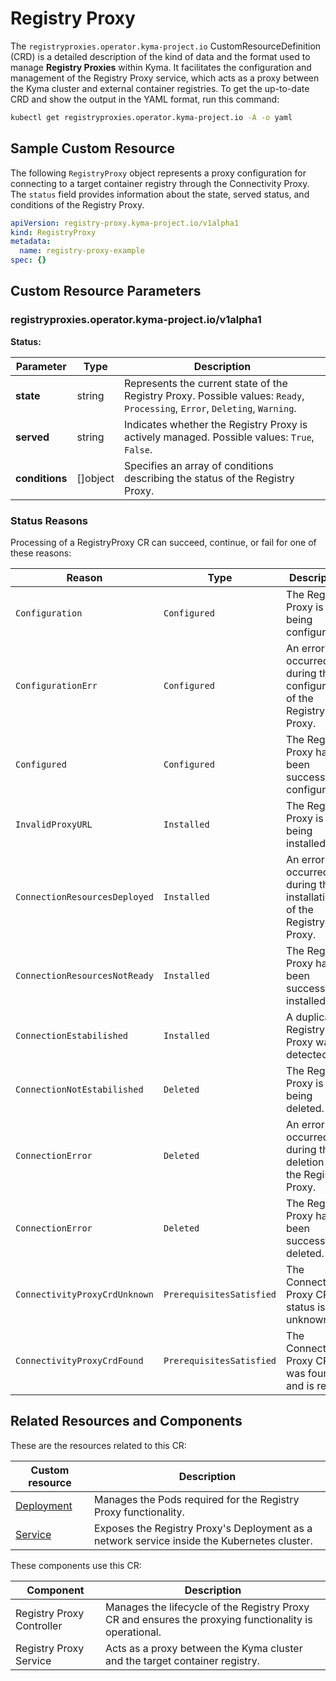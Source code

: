 # Registry Proxy

The `registryproxies.operator.kyma-project.io` CustomResourceDefinition (CRD) is a detailed description of the kind of data and the format used to manage **Registry Proxies** within Kyma. It facilitates the configuration and management of the Registry Proxy service, which acts as a proxy between the Kyma cluster and external container registries. To get the up-to-date CRD and show the output in the YAML format, run this command:

```bash
kubectl get registryproxies.operator.kyma-project.io -A -o yaml
```

## Sample Custom Resource

The following `RegistryProxy` object represents a proxy configuration for connecting to a target container registry through the Connectivity Proxy. The `status` field provides information about the state, served status, and conditions of the Registry Proxy.
```yaml
apiVersion: registry-proxy.kyma-project.io/v1alpha1
kind: RegistryProxy
metadata:
  name: registry-proxy-example
spec: {}
```

## Custom Resource Parameters
<!-- TABLE-START -->
### registryproxies.operator.kyma-project.io/v1alpha1

**Status:**

| Parameter | Type | Description |
| ---- | ----------- | ---- |
| **state**                | string   | Represents the current state of the Registry Proxy. Possible values: `Ready`, `Processing`, `Error`, `Deleting`, `Warning`. |
| **served**               | string   | Indicates whether the Registry Proxy is actively managed. Possible values: `True`, `False`.     |
| **conditions**           | \[\]object | Specifies an array of conditions describing the status of the Registry Proxy.                  |

<!-- TABLE-END -->

### Status Reasons

Processing of a RegistryProxy CR can succeed, continue, or fail for one of these reasons:

| Reason                        | Type                 | Description                                                                                     |
|-------------------------------| -------------------- | ----------------------------------------------------------------------------------------------- |
| `Configuration`               | `Configured` | The Registry Proxy is being configured.                      |
| `ConfigurationErr`           | `Configured` | An error occurred during the configuration of the Registry Proxy.|
| `Configured`            | `Configured` | The Registry Proxy has been successfully configured.                                          |
| `InvalidProxyURL`             | `Installed` | The Registry Proxy is being installed.                                                        |
| `ConnectionResourcesDeployed` | `Installed`    | An error occurred during the installation of the Registry Proxy.                             |
| `ConnectionResourcesNotReady` | `Installed`    | The Registry Proxy has been successfully installed.                                          |
| `ConnectionEstabilished`      | `Installed`    | A duplicate Registry Proxy was detected.                                                 |
| `ConnectionNotEstabilished`   | `Deleted`    | The Registry Proxy is being deleted.                                                       |
| `ConnectionError`             | `Deleted`    | An error occurred during the deletion of the Registry Proxy.                                           |
| `ConnectionError`             | `Deleted`    | The Registry Proxy has been successfully deleted.                                        |
| `ConnectivityProxyCrdUnknown` | `PrerequisitesSatisfied`    | The Connectivity Proxy CRD status is unknown.                                       |
| `ConnectivityProxyCrdFound`   | `PrerequisitesSatisfied`    | The Connectivity Proxy CRD was found and is ready.                                       |

## Related Resources and Components

These are the resources related to this CR:

| Custom resource                                                                                              | Description                                                                                 |
| ----------------------------------------------------------------------------------------------------- |---------------------------------------------------------------------------------------------|
| [Deployment](https://kubernetes.io/docs/concepts/workloads/controllers/deployment/)                   | Manages the Pods required for the Registry Proxy functionality.                             |
| [Service](https://kubernetes.io/docs/concepts/services-networking/service/)                           | Exposes the Registry Proxy's Deployment as a network service inside the Kubernetes cluster. |

These components use this CR:

| Component           | Description                                                                                            |
|---------------------|--------------------------------------------------------------------------------------------------------|
| Registry Proxy Controller | Manages the lifecycle of the Registry Proxy CR and ensures the proxying functionality is operational.  |
| Registry Proxy Service | Acts as a proxy between the Kyma cluster and the target container registry.                            |
